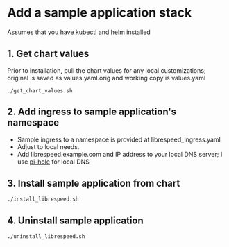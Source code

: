 # Add a sample application stack

Assumes that you have [kubectl](https://kubernetes.io/docs/tasks/tools/install-kubectl-linux/) and [helm](https://helm.sh/docs/intro/install/) installed

## 1. Get chart values

Prior to installation, pull the chart values for any local customizations; original is saved as values.yaml.orig and working copy is values.yaml

`./get_chart_values.sh`

## 2. Add ingress to sample application's namespace

- Sample ingress to a namespace is provided at librespeed_ingress.yaml
- Adjust to local needs.
- Add librespeed.example.com and IP address to your local DNS server; I use [pi-hole](https://pi-hole.net/) for local DNS

## 3. Install sample application from chart

`./install_librespeed.sh`

## 4. Uninstall sample application

`./uninstall_librespeed.sh`
